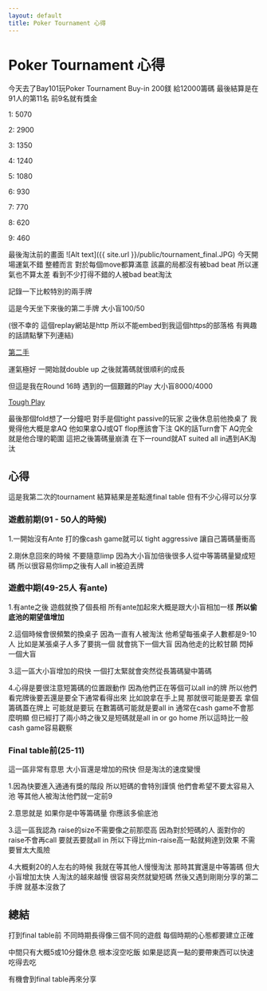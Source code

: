 ```yaml
---
layout: default
title: Poker Tournament 心得
---
```


# Poker Tournament 心得
今天去了Bay101玩Poker Tournament Buy-in 200鎂 給12000籌碼 最後結算是在91人的第11名 前9名就有獎金

1: 5070

2: 2900

3: 1350

4: 1240

5: 1080

6: 930

7: 770

8: 620

9: 460

最後淘汰前的畫面
![Alt text]({{ site.url }}/public/tournament_final.JPG)
今天開場運氣不錯 整體而言 對於每個move都算滿意 該贏的局都沒有被bad beat 所以運氣也不算太差 看到不少打得不錯的人被bad beat淘汰 

記錄一下比較特別的兩手牌

這是今天坐下來後的第二手牌 大小盲100/50

(很不幸的 這個replay網站是http 所以不能embed到我這個https的部落格 有興趣的話請點擊下列連結)

[第二手](http://www.pelopoker.com/flashs/pelopoker_replayer_ptad.swf?id=9884604800&hostid=1000)

運氣極好 一開始就double up 之後就籌碼就很順利的成長

但這是我在Round 16時 遇到的一個艱難的Play 大小盲8000/4000

[Tough Play](http://www.pelopoker.com/flashs/pelopoker_replayer_ptad.swf?id=3586061645&hostid=1000)

最後那個fold想了一分鐘吧 對手是個tight passive的玩家 之後休息前他換桌了 我覺得他大概是拿AQ 他如果拿QJ或QT flop應該會下注 QK的話Turn會下 AQ完全就是他合理的範圍 這把之後籌碼量崩潰 在下一round就AT suited all in遇到AK淘汰

## 心得

這是我第二次的tournament 結算結果是差點進final table 但有不少心得可以分享

### 遊戲前期(91 - 50人的時候)

1.一開始沒有Ante 打的像cash game就可以 tight aggressive 讓自己籌碼量衝高

2.剛休息回來的時候 不要隨意limp 因為大小盲加倍後很多人從中等籌碼量變成短碼 所以很容易你limp之後有人all in被迫丟牌

### 遊戲中期(49-25人 有ante)

1.有ante之後 遊戲就換了個長相 所有ante加起來大概是跟大小盲相加一樣 **所以偷底池的期望值增加**

2.這個時候會很頻繁的換桌子 因為一直有人被淘汰 他希望每張桌子人數都是9-10人 
比如是某張桌子人多了要挑一個 就會挑下一個大盲 因為他走的比較甘願 閃掉一個大盲 

3.這一區大小盲增加的飛快 一個打太緊就會突然從長籌碼變中籌碼 

4.心得是要很注意短籌碼的位置跟動作 因為他們正在等個可以all in的牌 所以他們看完牌後要丟還是要全下通常看得出來 比如說拿在手上晃 那就很可能是要丟 拿個籌碼蓋在牌上 可能就是要玩 在數籌碼可能就是要all in 通常在cash game不會那麼明顯 但已經打了兩小時之後又是短碼就是all in or go home 所以這時比一般cash game容易觀察

### Final table前(25-11)

這一區非常有意思 大小盲還是增加的飛快 但是淘汰的速度變慢

1.因為快要進入通通有獎的階段 所以短碼的會特別謹慎 他們會希望不要太容易入池 等其他人被淘汰他們就一定前9 

2.意思就是 如果你是中等籌碼量 你應該多偷底池 

3.這一區我認為 raise的size不需要像之前那麼高 因為對於短碼的人 面對你的raise不會再call 要就丟要就all in 所以下得比min-raise高一點就夠達到效果 不需要冒太大風險

4.大概剩20的人左右的時候 我就在等其他人慢慢淘汰 那時其實還是中等籌碼 但大小盲增加太快 人淘汰的越來越慢 很容易突然就變短碼 然後又遇到剛剛分享的第二手牌 就基本沒救了

## 總結

打到final table前 不同時期長得像三個不同的遊戲 每個時期的心態都要建立正確

中間只有大概5或10分鐘休息 根本沒空吃飯 如果是認真一點的要帶東西可以快速吃得去吃

有機會到final table再來分享
